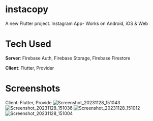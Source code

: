 # instacopy

A new Flutter project.
Instagram App- Works on Android, iOS & Web

# Tech Used
**Server**: Firebase Auth, Firebase Storage, Firebase Firestore

**Client**: Flutter, Provider
# Screenshots
Client: Flutter, Provide
![Screenshot_20231128_151043](https://github.com/MichalProjects/instacopy/assets/113103424/0980c15f-5072-45a9-adbe-e04ea2776ac4)
![Screenshot_20231128_151036](https://github.com/MichalProjects/instacopy/assets/113103424/4f6393ce-9942-4ef2-aa94-5e4f8b9ce4e2)
![Screenshot_20231128_151012](https://github.com/MichalProjects/instacopy/assets/113103424/0679f02b-64bd-4cc3-a4f4-c032883e01c2)
![Screenshot_20231128_151004](https://github.com/MichalProjects/instacopy/assets/113103424/803ef4e4-c4cc-42e3-bd2a-0f2d8040a323)

